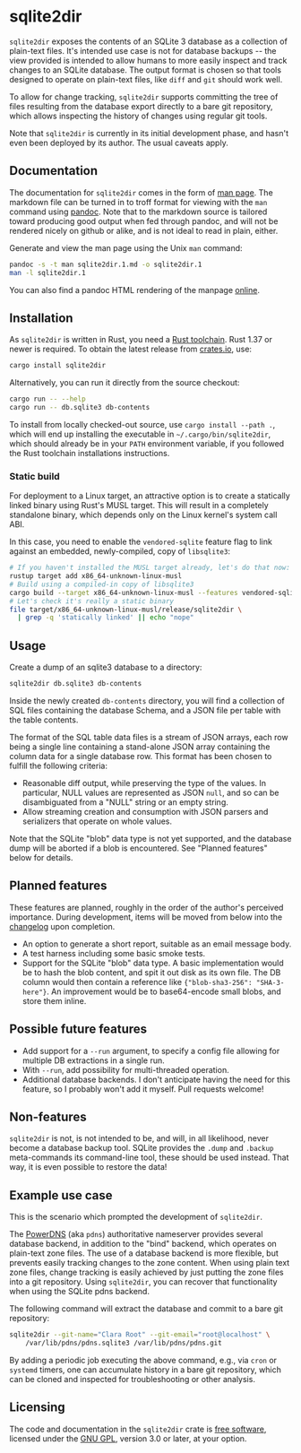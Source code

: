 # sqlite2dir

`sqlite2dir` exposes the contents of an SQLite 3 database as a
collection of plain-text files. It's intended use case is not for
database backups -- the view provided is intended to allow humans to
more easily inspect and track changes to an SQLite database. The
output format is chosen so that tools designed to operate on
plain-text files, like `diff` and `git` should work well.

To allow for change tracking, `sqlite2dir` supports committing the
tree of files resulting from the database export directly to a bare
git repository, which allows inspecting the history of changes using
regular git tools.

Note that `sqlite2dir` is currently in its initial development phase,
and hasn't even been deployed by its author. The usual caveats apply.

## Documentation

The documentation for `sqlite2dir` comes in the form of [man
page](./sqlite2dir.1.md). The markdown file can be turned in to troff
format for viewing with the `man` command using [pandoc]. Note that to
the markdown source is tailored toward producing good output when fed
through pandoc, and will not be rendered nicely on github or alike,
and is not ideal to read in plain, either.

Generate and view the man page using the Unix `man` command:

```sh
pandoc -s -t man sqlite2dir.1.md -o sqlite2dir.1
man -l sqlite2dir.1
```

You can also find a pandoc HTML rendering of the manpage
[online](https://r0tty.org/software/sqlite2dir.1.html).

## Installation

As `sqlite2dir` is written in Rust, you need a [Rust toolchain]. Rust
1.37 or newer is required. To obtain the latest release from
[crates.io], use:

```sh
cargo install sqlite2dir
```

Alternatively, you can run it directly from the source checkout:

```sh
cargo run -- --help
cargo run -- db.sqlite3 db-contents
```

To install from locally checked-out source, use `cargo install --path
.`, which will end up installing the executable in
`~/.cargo/bin/sqlite2dir`, which should already be in your `PATH`
environment variable, if you followed the Rust toolchain installations
instructions.

### Static build

For deployment to a Linux target, an attractive option is to create a
statically linked binary using Rust's MUSL target. This will result in
a completely standalone binary, which depends only on the Linux
kernel's system call ABI.

In this case, you need to enable the `vendored-sqlite` feature flag to
link against an embedded, newly-compiled, copy of `libsqlite3`:

```sh
# If you haven't installed the MUSL target already, let's do that now:
rustup target add x86_64-unknown-linux-musl
# Build using a compiled-in copy of libsqlite3
cargo build --target x86_64-unknown-linux-musl --features vendored-sqlite --release
# Let's check it's really a static binary
file target/x86_64-unknown-linux-musl/release/sqlite2dir \
  | grep -q 'statically linked' || echo "nope"
```

## Usage

Create a dump of an sqlite3 database to a directory:

```sh
sqlite2dir db.sqlite3 db-contents
```

Inside the newly created `db-contents` directory, you will find a
collection of SQL files containing the database Schema, and a JSON
file per table with the table contents.

The format of the SQL table data files is a stream of JSON arrays,
each row being a single line containing a stand-alone JSON array
containing the column data for a single database row. This format has
been chosen to fulfill the following criteria:

- Reasonable diff output, while preserving the type of the values. In
  particular, NULL values are represented as JSON `null`, and so can
  be disambiguated from a "NULL" string or an empty string.
- Allow streaming creation and consumption with JSON parsers and
  serializers that operate on whole values.

Note that the SQLite "blob" data type is not yet supported, and the
database dump will be aborted if a blob is encountered. See "Planned
features" below for details.

## Planned features

These features are planned, roughly in the order of the author's
perceived importance. During development, items will be moved from
below into the [changelog](./NEWS.md) upon completion.

- An option to generate a short report, suitable as an email message
  body.
- A test harness including some basic smoke tests.
- Support for the SQLite "blob" data type. A basic implementation
  would be to hash the blob content, and spit it out disk as its own
  file. The DB column would then contain a reference like
  `{"blob-sha3-256": "SHA-3-here"}`. An improvement would be to
  base64-encode small blobs, and store them inline.

## Possible future features

- Add support for a `--run` argument, to specify a config file
   allowing for multiple DB extractions in a single run.
- With `--run`, add possibility for multi-threaded operation.
- Additional database backends. I don't anticipate having the need for
  this feature, so I probably won't add it myself. Pull requests
  welcome!

## Non-features

`sqlite2dir` is not, is not intended to be, and will, in all
likelihood, never become a database backup tool. SQLite provides the
`.dump` and `.backup` meta-commands its command-line tool, these
should be used instead. That way, it is even possible to restore the
data!

## Example use case

This is the scenario which prompted the development of `sqlite2dir`.

The [PowerDNS] (aka `pdns`) authoritative nameserver
provides several database backend, in addition to the "bind" backend,
which operates on plain-text zone files. The use of a database backend
is more flexible, but prevents easily tracking changes to the zone
content. When using plain text zone files, change tracking is easily
achieved by just putting the zone files into a git repository. Using
`sqlite2dir`, you can recover that functionality when using the SQLite
pdns backend.

The following command will extract the database and commit to a bare
git repository:

```sh
sqlite2dir --git-name="Clara Root" --git-email="root@localhost" \
    /var/lib/pdns/pdns.sqlite3 /var/lib/pdns/pdns.git
```

By adding a periodic job executing the above command, e.g., via `cron`
or `systemd` timers, one can accumulate history in a bare git
repository, which can be cloned and inspected for troubleshooting or
other analysis.

## Licensing

The code and documentation in the `sqlite2dir` crate is [free
software](https://www.gnu.org/philosophy/free-sw.html), licensed under
the [GNU GPL](./LICENSE), version 3.0 or later, at your option.

[Rust toolchain]: https://www.rust-lang.org/tools/install
[PowerDNS]: https://www.powerdns.com/
[crates.io]: https://crates.io/
[pandoc]: https://pandoc.org/
